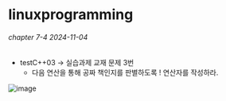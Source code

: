 # linuxprogramming

###### chapter 7-4 2024-11-04
* testC++03 -> 실습과제 교재 문제 3번
  * 다음 연산을 통해 공짜 책인지를 판별하도록 ! 연산자를 작성하라.


![image](https://github.com/user-attachments/assets/de4a38d8-7ed9-4a0e-8128-66e8b7b59734)
